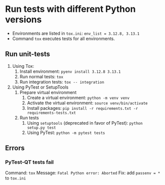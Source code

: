 # Run tests with different Python versions

- Environments are listed in `tox.ini`: `env_list = 3.12.8, 3.13.1`
- Command `tox` executes tests for all environments.

## Run unit-tests

1. Using Tox:
    1. Install environment: `pyenv install 3.12.8 3.13.1`
    2. Run normal tests: `tox`
    3. Run integration tests: `tox -- integration`
2. Using PyTest or SetupTools
    1. Prepare virtual environment
        1. Create a virtual environment: `python -m venv venv`
        2. Activate the virtual environment: `source venv/bin/activate`
        3. Install packages: `pip install -r requirements.txt -r requirements-tests.txt`
    2. Run tests
        1. Using `setuptools` (deprecated in favor of PyTest): `python setup.py test`
        2. Using PyTest: `python -m pytest tests`

## Errors

### PyTest-QT tests fail

Command: `tox`
Message: `Fatal Python error: Aborted`
Fix: add `passenv = *` to `tox.ini`